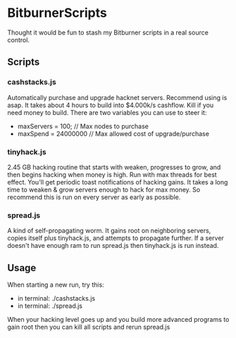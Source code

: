 # BitburnerScripts

Thought it would be fun to stash my Bitburner scripts in a real source control.

## Scripts
### cashstacks.js 
Automatically purchase and upgrade hacknet servers.  Recommend using is asap.  It takes about 4 hours to build into $4.000k/s cashflow.  Kill if you need money to build.
There are two variables you can use to steer it:
 - maxServers = 100; // Max nodes to purchase
 - maxSpend = 24000000 // Max allowed cost of upgrade/purchase

### tinyhack.js
2.45 GB hacking routine that starts with weaken, progresses to grow, and then begins hacking when money is high.  Run with max threads for best effect.  You'll get periodic toast notifications of hacking gains.  It takes a long time to weaken & grow servers enough to hack for max money.  So recommend this is run on every server as early as possible.

### spread.js
A kind of self-propagating worm.  It gains root on neighboring servers, copies itself plus tinyhack.js, and attempts to propagate further.  If a server doesn't have enough ram to run spread.js then tinyhack.js is run instead.

## Usage
When starting a new run, try this:
- in terminal: ./cashstacks.js
- in terminal: ./spread.js

When your hacking level goes up and you build more advanced programs to gain root then you can kill all scripts and rerun spread.js
